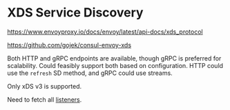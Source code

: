 # XDS Service Discovery

https://www.envoyproxy.io/docs/envoy/latest/api-docs/xds_protocol

https://github.com/gojek/consul-envoy-xds

Both HTTP and gRPC endpoints are available, though gRPC is preferred for scalability. Could feasibly support
both based on configuration. HTTP could use the `refresh` SD method, and gRPC could use streams.

Only xDS v3 is supported.

Need to fetch all [listeners](https://www.envoyproxy.io/docs/envoy/latest/api-v3/config/listener/v3/listener.proto#envoy-v3-api-msg-config-listener-v3-listener).


